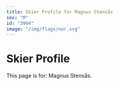 ```yaml
---
title: Skier Profile for Magnus Stensås
sex: "M"
id: "3904"
image: "/img/flags/nor.svg" 
---
```


# Skier Profile

This page is for: Magnus Stensås.
    